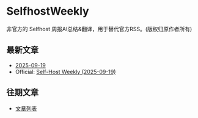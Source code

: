 # SelfhostWeekly

非官方的 Selfhost 周报AI总结&翻译，用于替代官方RSS。(版权归原作者所有)

## 最新文章

* [2025-09-19](2025-09-19-weekly) 
* Official: [Self-Host Weekly (2025-09-19)](https://selfh.st/weekly/2025-09-19/)

## 往期文章

* [文章列表](posts)